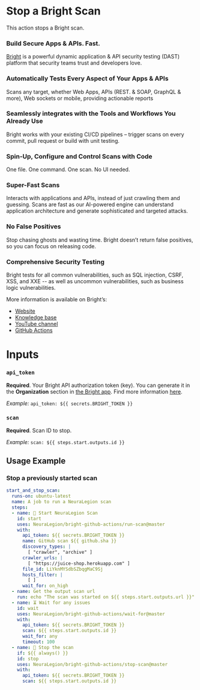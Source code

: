 # Stop a Bright Scan

This action stops a Bright scan.

### Build Secure Apps & APIs. Fast.

[Bright](https://www.brightsec.com) is a powerful dynamic application & API security testing (DAST) platform that security teams trust and developers love.

### Automatically Tests Every Aspect of Your Apps & APIs

Scans any target, whether Web Apps, APIs (REST. & SOAP, GraphQL & more), Web sockets or mobile, providing actionable reports

### Seamlessly integrates with the Tools and Workflows You Already Use

Bright works with your existing CI/CD pipelines – trigger scans on every commit, pull request or build with unit testing.

### Spin-Up, Configure and Control Scans with Code

One file. One command. One scan. No UI needed.

### Super-Fast Scans

Interacts with applications and APIs, instead of just crawling them and guessing.
Scans are fast as our AI-powered engine can understand application architecture and generate sophisticated and targeted attacks.

### No False Positives

Stop chasing ghosts and wasting time. Bright doesn’t return false positives, so you can focus on releasing code.

### Comprehensive Security Testing

Bright tests for all common vulnerabilities, such as SQL injection, CSRF, XSS, and XXE -- as well as uncommon vulnerabilities, such as business logic vulnerabilities.

More information is available on Bright’s:
* [Website](https://www.brightsec.com/)
* [Knowledge base](https://docs.brightsec.com/docs/quickstart)
* [YouTube channel](https://www.youtube.com/channel/UCoIC0T1pmozq3eKLsUR2uUw)
* [GitHub Actions](https://github.com/marketplace?query=neuralegion+)

# Inputs

### `api_token`

**Required**. Your Bright API authorization token (key). You can generate it in the **Organization** section in [the Bright app](https://app.brightsec.com/login). Find more information [here](https://docs.brightsec.com/docs/manage-your-organization#manage-organization-apicli-authentication-tokens).

_Example:_ `api_token: ${{ secrets.BRIGHT_TOKEN }}`

### `scan`

**Required**. Scan ID to stop.

_Example:_ `scan: ${{ steps.start.outputs.id }}`

## Usage Example

### Stop a previously started scan

```yml
start_and_stop_scan:
  runs-on: ubuntu-latest
  name: A job to run a NeuraLegion scan
  steps:
  - name: 🏁 Start NeuraLegion Scan
    id: start
    uses: NeuraLegion/bright-github-actions/run-scan@master
    with:
      api_token: ${{ secrets.BRIGHT_TOKEN }}
      name: GitHub scan ${{ github.sha }}
      discovery_types: |
        [ "crawler", "archive" ]
      crawler_urls: |
        [ "https://juice-shop.herokuapp.com" ]
      file_id: LiYknMYSdbSZbqgMaC9Sj
      hosts_filter: |
        [ ]
      wait_for: on_high
  - name: Get the output scan url
    run: echo "The scan was started on ${{ steps.start.outputs.url }}"
  - name: ⏳ Wait for any issues
    id: wait
    uses: NeuraLegion/bright-github-actions/wait-for@master
    with:
      api_token: ${{ secrets.BRIGHT_TOKEN }}
      scan: ${{ steps.start.outputs.id }}
      wait_for: any
      timeout: 100
  - name: 🛑 Stop the scan
    if: ${{ always() }}
    id: stop
    uses: NeuraLegion/bright-github-actions/stop-scan@master
    with:
      api_token: ${{ secrets.BRIGHT_TOKEN }}
      scan: ${{ steps.start.outputs.id }}
```
